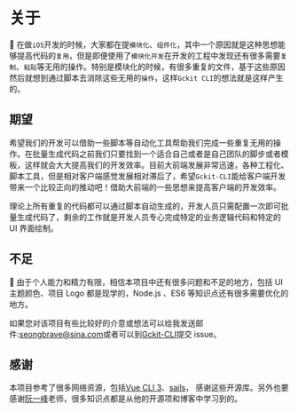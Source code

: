 # 关于

🎨 在做`iOS`开发的时候，大家都在提`模块化`、`组件化`，其中一个原因就是这种思想能够提高代码的`复用`，但是即便使用了`模块化开发`在开发的工程中发现还有很多需要`复制`、`粘贴`等无用的操作。特别是模块化的时候，有很多重复的文件，基于这些原因然后就想到通过脚本去消除这些无用的`操作`，这样`Gckit CLI`的想法就是这样产生的。

## 期望

希望我们的开发可以借助一些脚本等自动化工具帮助我们完成一些重复无用的操作。在批量生成代码之前我们只要找到一个适合自己或者是自己团队的脚步或者模板，这样就会大大提高我们的开发效率。目前大前端发展非常迅速，各种工程化、脚本工具，但是相对客户端感觉发展相对滞后了，希望`Gckit-CLI`能给客户端开发带来一个比较正向的推动吧！借助大前端的一些思想来提高客户端的开发效率。

理论上所有重复的代码都可以通过脚本自动生成的，开发人员只需配置一次即可批量生成代码了，剩余的工作就是开发人员专心完成特定的业务逻辑代码和特定的 UI 界面绘制。

## 不足

🥳 由于个人能力和精力有限，相信本项目中还有很多问题和不足的地方，包括 UI 主题颜色、项目 Logo 都是现学的，Node.js 、ES6 等知识点还有很多需要优化的地方。

如果您对该项目有些比较好的介意或想法可以给我发送邮件:<seongbrave@sina.com>或者可以到[Gckit-CLI](https://github.com/SeongBrave/gckit/issues)提交 issue。

## 感谢

本项目参考了很多网络资源，包括[Vue CLI 3](https://github.com/vuejs/vue-cli)、[sails](https://github.com/balderdashy/sails)，
感谢这些开源库。另外也要感谢[阮一峰](http://www.ruanyifeng.com/home.html)老师，很多知识点都是从他的开源项和博客中学习到的。
